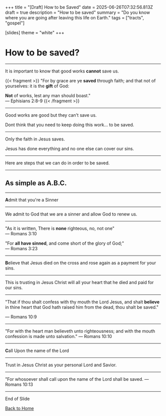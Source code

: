 +++
title = "[Draft] How to be Saved"
date = 2025-06-26T07:32:56.813Z
draft = true
description = "How to be saved"
summary = "Do you know where you are going after leaving this life on Earth."
tags = ["tracts", "gospel"]

[slides]
  theme = "white"
+++

# How to be saved?

---

It is important to know that good works **cannot** save us.

{{< fragment >}}
"For by grace are ye **saved** through faith; and that not of yourselves: it is the **gift** of God:

**Not** of works, lest any man should boast." <br/> 
— Ephisians 2:8-9
{{< /fragment >}}

---

Good works are good but they can't save us.

Dont think that you need to keep doing this work... to be saved.

---

Only the faith in Jesus saves. 

Jesus has done everything and no one else can cover our sins.

---

Here are steps that we can do in order to be saved.

---

## As simple as A.B.C.

---

**A**dmit that you're a Sinner

---

We admit to God that we are a sinner and allow God to renew us.

---

"As it is written, There is **none** righteous, no, not one"<br/>
— Romans 3:10

"For **all have sinned**, and come short of the glory of God;"<br/>
— Romans 3:23

---

**B**elieve that Jesus died on the cross and rose again as a payment for your sins.

---

This is trusting in Jesus Christ will all your heart that he died and paid for our sins. 

---

"That if thou shalt confess with thy mouth the Lord Jesus, and shalt **believe** in thine heart that God hath raised him from the dead, thou shalt be saved."

— Romans 10:9

---

"For with the heart man believeth unto righteousness; and with the mouth confession is made unto salvation."
— Romans 10:10

---

**C**all Upon the name of the Lord

---

Trust in Jesus Christ as your personal Lord and Savior.

---
"For whosoever shall call upon the name of the Lord shall be saved.
— Romans 10:13



---

End of Slide

[Back to Home](/)